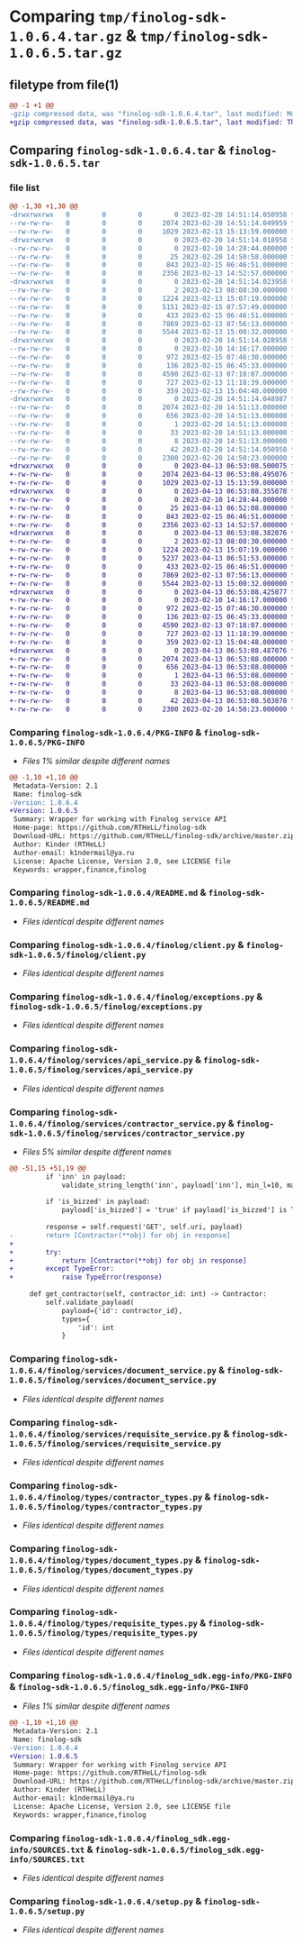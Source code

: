 # Comparing `tmp/finolog-sdk-1.0.6.4.tar.gz` & `tmp/finolog-sdk-1.0.6.5.tar.gz`

## filetype from file(1)

```diff
@@ -1 +1 @@
-gzip compressed data, was "finolog-sdk-1.0.6.4.tar", last modified: Mon Feb 20 14:51:14 2023, max compression
+gzip compressed data, was "finolog-sdk-1.0.6.5.tar", last modified: Thu Apr 13 06:53:08 2023, max compression
```

## Comparing `finolog-sdk-1.0.6.4.tar` & `finolog-sdk-1.0.6.5.tar`

### file list

```diff
@@ -1,30 +1,30 @@
-drwxrwxrwx   0        0        0        0 2023-02-20 14:51:14.050958 finolog-sdk-1.0.6.4/
--rw-rw-rw-   0        0        0     2074 2023-02-20 14:51:14.049959 finolog-sdk-1.0.6.4/PKG-INFO
--rw-rw-rw-   0        0        0     1029 2023-02-13 15:13:59.000000 finolog-sdk-1.0.6.4/README.md
-drwxrwxrwx   0        0        0        0 2023-02-20 14:51:14.018958 finolog-sdk-1.0.6.4/finolog/
--rw-rw-rw-   0        0        0        0 2023-02-10 14:28:44.000000 finolog-sdk-1.0.6.4/finolog/__init__.py
--rw-rw-rw-   0        0        0       25 2023-02-20 14:50:58.000000 finolog-sdk-1.0.6.4/finolog/_version.py
--rw-rw-rw-   0        0        0      843 2023-02-15 06:46:51.000000 finolog-sdk-1.0.6.4/finolog/client.py
--rw-rw-rw-   0        0        0     2356 2023-02-13 14:52:57.000000 finolog-sdk-1.0.6.4/finolog/exceptions.py
-drwxrwxrwx   0        0        0        0 2023-02-20 14:51:14.023958 finolog-sdk-1.0.6.4/finolog/services/
--rw-rw-rw-   0        0        0        2 2023-02-13 08:08:30.000000 finolog-sdk-1.0.6.4/finolog/services/__init__.py
--rw-rw-rw-   0        0        0     1224 2023-02-13 15:07:19.000000 finolog-sdk-1.0.6.4/finolog/services/api_service.py
--rw-rw-rw-   0        0        0     5151 2023-02-15 07:57:49.000000 finolog-sdk-1.0.6.4/finolog/services/contractor_service.py
--rw-rw-rw-   0        0        0      433 2023-02-15 06:46:51.000000 finolog-sdk-1.0.6.4/finolog/services/country_service.py
--rw-rw-rw-   0        0        0     7869 2023-02-13 07:56:13.000000 finolog-sdk-1.0.6.4/finolog/services/document_service.py
--rw-rw-rw-   0        0        0     5544 2023-02-13 15:00:32.000000 finolog-sdk-1.0.6.4/finolog/services/requisite_service.py
-drwxrwxrwx   0        0        0        0 2023-02-20 14:51:14.028958 finolog-sdk-1.0.6.4/finolog/types/
--rw-rw-rw-   0        0        0        0 2023-02-10 14:16:17.000000 finolog-sdk-1.0.6.4/finolog/types/__init__.py
--rw-rw-rw-   0        0        0      972 2023-02-15 07:46:30.000000 finolog-sdk-1.0.6.4/finolog/types/contractor_types.py
--rw-rw-rw-   0        0        0      136 2023-02-15 06:45:33.000000 finolog-sdk-1.0.6.4/finolog/types/country_types.py
--rw-rw-rw-   0        0        0     4590 2023-02-13 07:18:07.000000 finolog-sdk-1.0.6.4/finolog/types/document_types.py
--rw-rw-rw-   0        0        0      727 2023-02-13 11:18:39.000000 finolog-sdk-1.0.6.4/finolog/types/requisite_types.py
--rw-rw-rw-   0        0        0      359 2023-02-13 15:04:48.000000 finolog-sdk-1.0.6.4/finolog/utils.py
-drwxrwxrwx   0        0        0        0 2023-02-20 14:51:14.048987 finolog-sdk-1.0.6.4/finolog_sdk.egg-info/
--rw-rw-rw-   0        0        0     2074 2023-02-20 14:51:13.000000 finolog-sdk-1.0.6.4/finolog_sdk.egg-info/PKG-INFO
--rw-rw-rw-   0        0        0      656 2023-02-20 14:51:13.000000 finolog-sdk-1.0.6.4/finolog_sdk.egg-info/SOURCES.txt
--rw-rw-rw-   0        0        0        1 2023-02-20 14:51:13.000000 finolog-sdk-1.0.6.4/finolog_sdk.egg-info/dependency_links.txt
--rw-rw-rw-   0        0        0       33 2023-02-20 14:51:13.000000 finolog-sdk-1.0.6.4/finolog_sdk.egg-info/requires.txt
--rw-rw-rw-   0        0        0        8 2023-02-20 14:51:13.000000 finolog-sdk-1.0.6.4/finolog_sdk.egg-info/top_level.txt
--rw-rw-rw-   0        0        0       42 2023-02-20 14:51:14.050958 finolog-sdk-1.0.6.4/setup.cfg
--rw-rw-rw-   0        0        0     2300 2023-02-20 14:50:23.000000 finolog-sdk-1.0.6.4/setup.py
+drwxrwxrwx   0        0        0        0 2023-04-13 06:53:08.500075 finolog-sdk-1.0.6.5/
+-rw-rw-rw-   0        0        0     2074 2023-04-13 06:53:08.495076 finolog-sdk-1.0.6.5/PKG-INFO
+-rw-rw-rw-   0        0        0     1029 2023-02-13 15:13:59.000000 finolog-sdk-1.0.6.5/README.md
+drwxrwxrwx   0        0        0        0 2023-04-13 06:53:08.355078 finolog-sdk-1.0.6.5/finolog/
+-rw-rw-rw-   0        0        0        0 2023-02-10 14:28:44.000000 finolog-sdk-1.0.6.5/finolog/__init__.py
+-rw-rw-rw-   0        0        0       25 2023-04-13 06:52:08.000000 finolog-sdk-1.0.6.5/finolog/_version.py
+-rw-rw-rw-   0        0        0      843 2023-02-15 06:46:51.000000 finolog-sdk-1.0.6.5/finolog/client.py
+-rw-rw-rw-   0        0        0     2356 2023-02-13 14:52:57.000000 finolog-sdk-1.0.6.5/finolog/exceptions.py
+drwxrwxrwx   0        0        0        0 2023-04-13 06:53:08.382076 finolog-sdk-1.0.6.5/finolog/services/
+-rw-rw-rw-   0        0        0        2 2023-02-13 08:08:30.000000 finolog-sdk-1.0.6.5/finolog/services/__init__.py
+-rw-rw-rw-   0        0        0     1224 2023-02-13 15:07:19.000000 finolog-sdk-1.0.6.5/finolog/services/api_service.py
+-rw-rw-rw-   0        0        0     5237 2023-04-13 06:51:53.000000 finolog-sdk-1.0.6.5/finolog/services/contractor_service.py
+-rw-rw-rw-   0        0        0      433 2023-02-15 06:46:51.000000 finolog-sdk-1.0.6.5/finolog/services/country_service.py
+-rw-rw-rw-   0        0        0     7869 2023-02-13 07:56:13.000000 finolog-sdk-1.0.6.5/finolog/services/document_service.py
+-rw-rw-rw-   0        0        0     5544 2023-02-13 15:00:32.000000 finolog-sdk-1.0.6.5/finolog/services/requisite_service.py
+drwxrwxrwx   0        0        0        0 2023-04-13 06:53:08.425077 finolog-sdk-1.0.6.5/finolog/types/
+-rw-rw-rw-   0        0        0        0 2023-02-10 14:16:17.000000 finolog-sdk-1.0.6.5/finolog/types/__init__.py
+-rw-rw-rw-   0        0        0      972 2023-02-15 07:46:30.000000 finolog-sdk-1.0.6.5/finolog/types/contractor_types.py
+-rw-rw-rw-   0        0        0      136 2023-02-15 06:45:33.000000 finolog-sdk-1.0.6.5/finolog/types/country_types.py
+-rw-rw-rw-   0        0        0     4590 2023-02-13 07:18:07.000000 finolog-sdk-1.0.6.5/finolog/types/document_types.py
+-rw-rw-rw-   0        0        0      727 2023-02-13 11:18:39.000000 finolog-sdk-1.0.6.5/finolog/types/requisite_types.py
+-rw-rw-rw-   0        0        0      359 2023-02-13 15:04:48.000000 finolog-sdk-1.0.6.5/finolog/utils.py
+drwxrwxrwx   0        0        0        0 2023-04-13 06:53:08.487076 finolog-sdk-1.0.6.5/finolog_sdk.egg-info/
+-rw-rw-rw-   0        0        0     2074 2023-04-13 06:53:08.000000 finolog-sdk-1.0.6.5/finolog_sdk.egg-info/PKG-INFO
+-rw-rw-rw-   0        0        0      656 2023-04-13 06:53:08.000000 finolog-sdk-1.0.6.5/finolog_sdk.egg-info/SOURCES.txt
+-rw-rw-rw-   0        0        0        1 2023-04-13 06:53:08.000000 finolog-sdk-1.0.6.5/finolog_sdk.egg-info/dependency_links.txt
+-rw-rw-rw-   0        0        0       33 2023-04-13 06:53:08.000000 finolog-sdk-1.0.6.5/finolog_sdk.egg-info/requires.txt
+-rw-rw-rw-   0        0        0        8 2023-04-13 06:53:08.000000 finolog-sdk-1.0.6.5/finolog_sdk.egg-info/top_level.txt
+-rw-rw-rw-   0        0        0       42 2023-04-13 06:53:08.503078 finolog-sdk-1.0.6.5/setup.cfg
+-rw-rw-rw-   0        0        0     2300 2023-02-20 14:50:23.000000 finolog-sdk-1.0.6.5/setup.py
```

### Comparing `finolog-sdk-1.0.6.4/PKG-INFO` & `finolog-sdk-1.0.6.5/PKG-INFO`

 * *Files 1% similar despite different names*

```diff
@@ -1,10 +1,10 @@
 Metadata-Version: 2.1
 Name: finolog-sdk
-Version: 1.0.6.4
+Version: 1.0.6.5
 Summary: Wrapper for working with Finolog service API
 Home-page: https://github.com/RTHeLL/finolog-sdk
 Download-URL: https://github.com/RTHeLL/finolog-sdk/archive/master.zip
 Author: Kinder (RTHeLL)
 Author-email: k1ndermail@ya.ru
 License: Apache License, Version 2.0, see LICENSE file
 Keywords: wrapper,finance,finolog
```

### Comparing `finolog-sdk-1.0.6.4/README.md` & `finolog-sdk-1.0.6.5/README.md`

 * *Files identical despite different names*

### Comparing `finolog-sdk-1.0.6.4/finolog/client.py` & `finolog-sdk-1.0.6.5/finolog/client.py`

 * *Files identical despite different names*

### Comparing `finolog-sdk-1.0.6.4/finolog/exceptions.py` & `finolog-sdk-1.0.6.5/finolog/exceptions.py`

 * *Files identical despite different names*

### Comparing `finolog-sdk-1.0.6.4/finolog/services/api_service.py` & `finolog-sdk-1.0.6.5/finolog/services/api_service.py`

 * *Files identical despite different names*

### Comparing `finolog-sdk-1.0.6.4/finolog/services/contractor_service.py` & `finolog-sdk-1.0.6.5/finolog/services/contractor_service.py`

 * *Files 5% similar despite different names*

```diff
@@ -51,15 +51,19 @@
         if 'inn' in payload:
             validate_string_length('inn', payload['inn'], min_l=10, max_l=12)
 
         if 'is_bizzed' in payload:
             payload['is_bizzed'] = 'true' if payload['is_bizzed'] is True else 'false'
 
         response = self.request('GET', self.uri, payload)
-        return [Contractor(**obj) for obj in response]
+
+        try:
+            return [Contractor(**obj) for obj in response]
+        except TypeError:
+            raise TypeError(response)
 
     def get_contractor(self, contractor_id: int) -> Contractor:
         self.validate_payload(
             payload={'id': contractor_id},
             types={
                 'id': int
             }
```

### Comparing `finolog-sdk-1.0.6.4/finolog/services/document_service.py` & `finolog-sdk-1.0.6.5/finolog/services/document_service.py`

 * *Files identical despite different names*

### Comparing `finolog-sdk-1.0.6.4/finolog/services/requisite_service.py` & `finolog-sdk-1.0.6.5/finolog/services/requisite_service.py`

 * *Files identical despite different names*

### Comparing `finolog-sdk-1.0.6.4/finolog/types/contractor_types.py` & `finolog-sdk-1.0.6.5/finolog/types/contractor_types.py`

 * *Files identical despite different names*

### Comparing `finolog-sdk-1.0.6.4/finolog/types/document_types.py` & `finolog-sdk-1.0.6.5/finolog/types/document_types.py`

 * *Files identical despite different names*

### Comparing `finolog-sdk-1.0.6.4/finolog/types/requisite_types.py` & `finolog-sdk-1.0.6.5/finolog/types/requisite_types.py`

 * *Files identical despite different names*

### Comparing `finolog-sdk-1.0.6.4/finolog_sdk.egg-info/PKG-INFO` & `finolog-sdk-1.0.6.5/finolog_sdk.egg-info/PKG-INFO`

 * *Files 1% similar despite different names*

```diff
@@ -1,10 +1,10 @@
 Metadata-Version: 2.1
 Name: finolog-sdk
-Version: 1.0.6.4
+Version: 1.0.6.5
 Summary: Wrapper for working with Finolog service API
 Home-page: https://github.com/RTHeLL/finolog-sdk
 Download-URL: https://github.com/RTHeLL/finolog-sdk/archive/master.zip
 Author: Kinder (RTHeLL)
 Author-email: k1ndermail@ya.ru
 License: Apache License, Version 2.0, see LICENSE file
 Keywords: wrapper,finance,finolog
```

### Comparing `finolog-sdk-1.0.6.4/finolog_sdk.egg-info/SOURCES.txt` & `finolog-sdk-1.0.6.5/finolog_sdk.egg-info/SOURCES.txt`

 * *Files identical despite different names*

### Comparing `finolog-sdk-1.0.6.4/setup.py` & `finolog-sdk-1.0.6.5/setup.py`

 * *Files identical despite different names*

